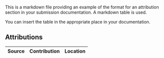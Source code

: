 This is a markdown file providing an example of the format
for an attribution section in your submission documentation. A markdown table is used.

You can insert the table in the appropriate place in your documentation.

## Attributions

|Source| Contribution | Location |
|-------|----|----|
